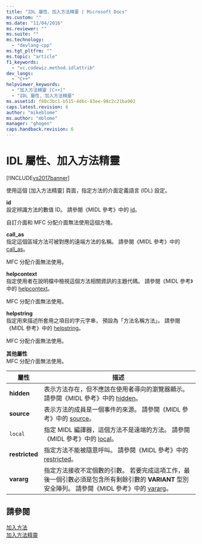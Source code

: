```yaml
---
title: "IDL 屬性、加入方法精靈 | Microsoft Docs"
ms.custom: ""
ms.date: "11/04/2016"
ms.reviewer: ""
ms.suite: ""
ms.technology: 
  - "devlang-cpp"
ms.tgt_pltfrm: ""
ms.topic: "article"
f1_keywords: 
  - "vc.codewiz.method.idlattrib"
dev_langs: 
  - "C++"
helpviewer_keywords: 
  - "加入方法精靈 [C++]"
  - "IDL 屬性, 加入方法精靈"
ms.assetid: f80c3bc1-b515-4d6c-83ee-98c2c21ba902
caps.latest.revision: 6
author: "mikeblome"
ms.author: "mblome"
manager: "ghogen"
caps.handback.revision: 6
---
```

# IDL 屬性、加入方法精靈
[!INCLUDE[vs2017banner](../assembler/inline/includes/vs2017banner.md)]

使用這個 \[加入方法精靈\] 頁面，指定方法的介面定義語言 \(IDL\) 設定。  
  
 **id**  
 設定辨識方法的數值 ID。  請參閱《MIDL 參考》中的 [id](http://msdn.microsoft.com/library/windows/desktop/aa367040)。  
  
 自訂介面和 MFC 分配介面無法使用這個方塊。  
  
 **call\_as**  
 指定這個區域方法可被對應的遠端方法的名稱。  請參閱《MIDL 參考》中的 [call\_as](http://msdn.microsoft.com/library/windows/desktop/aa366748)。  
  
 MFC 分配介面無法使用。  
  
 **helpcontext**  
 指定使用者在說明檔中檢視這個方法相關資訊的主題代碼。  請參閱《MIDL 參考》中的 [helpcontext](http://msdn.microsoft.com/library/windows/desktop/aa366851)。  
  
 MFC 分配介面無法使用。  
  
 **helpstring**  
 指定用來描述所套用之項目的字元字串，  預設為「方法名稱方法」。 請參閱《MIDL 參考》中的 [helpstring](http://msdn.microsoft.com/library/windows/desktop/aa366856)。  
  
 MFC 分配介面無法使用。  
  
 **其他屬性**  
 MFC 分配介面無法使用。  
  
|屬性|描述|  
|--------|--------|  
|**hidden**|表示方法存在，但不應該在使用者導向的瀏覽器顯示。  請參閱《MIDL 參考》中的 [hidden](http://msdn.microsoft.com/library/windows/desktop/aa366861)。|  
|**source**|表示方法的成員是一個事件的來源。  請參閱《MIDL 參考》中的 [source](http://msdn.microsoft.com/library/windows/desktop/aa367166)。|  
|`local`|指定 MIDL 編譯器，這個方法不是遠端的方法。  請參閱《MIDL 參考》中的 [local](http://msdn.microsoft.com/library/windows/desktop/aa367071)。|  
|**restricted**|指定方法不能被隨意呼叫。  請參閱《MIDL 參考》中的 [restricted](http://msdn.microsoft.com/library/windows/desktop/aa367157)。|  
|**vararg**|指定方法接收不定個數的引數。  若要完成這項工作，最後一個引數必須是包含所有剩餘引數的 **VARIANT** 型別安全陣列。  請參閱《MIDL 參考》中的 [vararg](http://msdn.microsoft.com/library/windows/desktop/aa367304)。|  
  
## 請參閱  
 [加入方法](../ide/adding-a-method-visual-cpp.md)   
 [加入方法精靈](../ide/add-method-wizard.md)